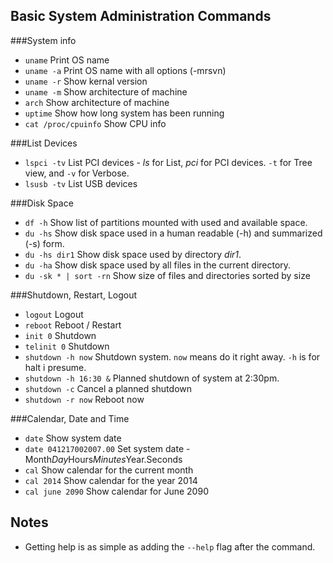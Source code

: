 Basic System Administration Commands
---

###System info
- `uname` Print OS name
- `uname -a` Print OS name with all options (-mrsvn)
- `uname -r` Show kernal version
- `uname -m` Show architecture of machine
- `arch` Show architecture of machine
- `uptime` Show how long system has been running
- `cat /proc/cpuinfo` Show CPU info


###List Devices
- `lspci -tv` List PCI devices - *ls* for List, *pci* for PCI devices. `-t` for Tree view, and `-v` for Verbose.
- `lsusb -tv` List USB devices 


###Disk Space
- `df -h` Show list of partitions mounted with used and available space.
- `du -hs` Show disk space used in a human readable (-h) and summarized (-s) form.
- `du -hs dir1` Show disk space used by directory *dir1*.
- `du -ha` Show disk space used by all files in the current directory.
- `du -sk * | sort -rn` Show size of files and directories sorted by size

###Shutdown, Restart, Logout
- `logout` Logout
- `reboot` Reboot / Restart
- `init 0` Shutdown
- `telinit 0` Shutdown
- `shutdown -h now` Shutdown system. `now` means do it right away. `-h` is for halt i presume.
- `shutdown -h 16:30 &` Planned shutdown of system at 2:30pm.
- `shutdown -c` Cancel a planned shutdown
- `shutdown -r now` Reboot now


###Calendar, Date and Time
- `date` Show system date
- `date 041217002007.00` Set system date - Month*Day*Hours*Minutes*Year.Seconds
- `cal` Show calendar for the current month
- `cal 2014` Show calendar for the year 2014
- `cal june 2090` Show calendar for June 2090


Notes
---
- Getting help is as simple as adding the `--help` flag after the command.